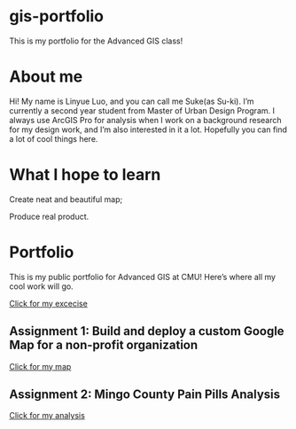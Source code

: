 # gis-portfolio

This is my portfolio for the Advanced GIS class!

# About me

Hi! My name is Linyue Luo, and you can call me Suke(as Su-ki). I’m currently a second year student from Master of Urban Design Program. I always use ArcGIS Pro for analysis when I work on a background research for my design work, and I’m also interested in it a lot. Hopefully you can find a lot of cool things here.

# What I hope to learn

Create neat and beautiful map;

Produce real product.


# Portfolio

This is my public portfolio for Advanced GIS at CMU! Here’s where all my cool work will go.


[Click for my excecise](/summerfestdemo2023.md)

## Assignment 1: Build and deploy a custom Google Map for a non-profit organization

[Click for my map](/non_profit_map.md)

## Assignment 2: Mingo County Pain Pills Analysis

[Click for my analysis](/mingocountypainpill.md)
